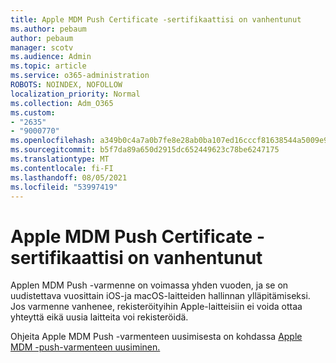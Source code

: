 ```yaml
---
title: Apple MDM Push Certificate -sertifikaattisi on vanhentunut
ms.author: pebaum
author: pebaum
manager: scotv
ms.audience: Admin
ms.topic: article
ms.service: o365-administration
ROBOTS: NOINDEX, NOFOLLOW
localization_priority: Normal
ms.collection: Adm_O365
ms.custom:
- "2635"
- "9000770"
ms.openlocfilehash: a349b0c4a7a0b7fe8e28ab0ba107ed16cccf81638544a5009e93fab66094fac4
ms.sourcegitcommit: b5f7da89a650d2915dc652449623c78be6247175
ms.translationtype: MT
ms.contentlocale: fi-FI
ms.lasthandoff: 08/05/2021
ms.locfileid: "53997419"
---
```

# <a name="your-apple-mdm-push-certificate-has-expired"></a>Apple MDM Push Certificate -sertifikaattisi on vanhentunut

Applen MDM Push -varmenne on voimassa yhden vuoden, ja se on uudistettava vuosittain iOS-ja macOS-laitteiden hallinnan ylläpitämiseksi. Jos varmenne vanhenee, rekisteröityihin Apple-laitteisiin ei voida ottaa yhteyttä eikä uusia laitteita voi rekisteröidä.

Ohjeita Apple MDM Push -varmenteen uusimisesta on kohdassa [Apple MDM -push-varmenteen uusiminen.](https://docs.microsoft.com/intune/apple-mdm-push-certificate-get#renew-apple-mdm-push-certificate)